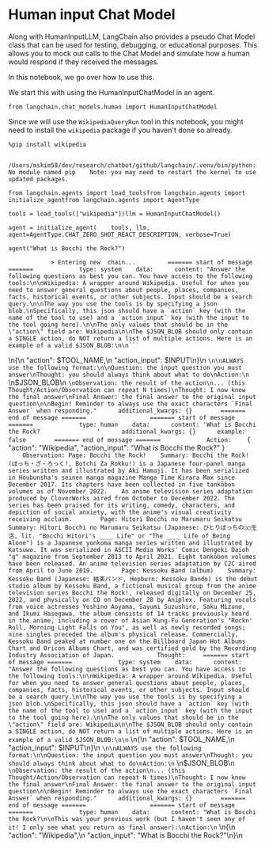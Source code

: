 Human input Chat Model
======================

Along with HumanInputLLM, LangChain also provides a pseudo Chat Model class that can be used for testing, debugging, or educational purposes. This allows you to mock out calls to the Chat Model and simulate how a human would respond if they received the messages.

In this notebook, we go over how to use this.

We start this with using the HumanInputChatModel in an agent.

    from langchain.chat_models.human import HumanInputChatModel

Since we will use the `WikipediaQueryRun` tool in this notebook, you might need to install the `wikipedia` package if you haven't done so already.

    %pip install wikipedia

        /Users/mskim58/dev/research/chatbot/github/langchain/.venv/bin/python: No module named pip    Note: you may need to restart the kernel to use updated packages.

    from langchain.agents import load_toolsfrom langchain.agents import initialize_agentfrom langchain.agents import AgentType

    tools = load_tools(["wikipedia"])llm = HumanInputChatModel()

    agent = initialize_agent(    tools, llm, agent=AgentType.CHAT_ZERO_SHOT_REACT_DESCRIPTION, verbose=True)

    agent("What is Bocchi the Rock?")

                > Entering new  chain...         ======= start of message =======             type: system    data:      content: "Answer the following questions as best you can. You have access to the following tools:\n\nWikipedia: A wrapper around Wikipedia. Useful for when you need to answer general questions about people, places, companies, facts, historical events, or other subjects. Input should be a search query.\n\nThe way you use the tools is by specifying a json blob.\nSpecifically, this json should have a `action` key (with the name of the tool to use) and a `action_input` key (with the input to the tool going here).\n\nThe only values that should be in the \"action\" field are: Wikipedia\n\nThe $JSON_BLOB should only contain a SINGLE action, do NOT return a list of multiple actions. Here is an example of a valid $JSON_BLOB:\n\n```
\n{\n  \"action\": $TOOL_NAME,\n  \"action_input\": $INPUT\n}\n
```\n\nALWAYS use the following format:\n\nQuestion: the input question you must answer\nThought: you should always think about what to do\nAction:\n```
\n$JSON_BLOB\n
```\nObservation: the result of the action\n... (this Thought/Action/Observation can repeat N times)\nThought: I now know the final answer\nFinal Answer: the final answer to the original input question\n\nBegin! Reminder to always use the exact characters `Final Answer` when responding."      additional_kwargs: {}        ======= end of message =======                  ======= start of message =======             type: human    data:      content: 'What is Bocchi the Rock?                '      additional_kwargs: {}      example: false        ======= end of message =======             Action:    ```
{      "action": "Wikipedia",      "action_input": "What is Bocchi the Rock?"    }    
```    Observation: Page: Bocchi the Rock!    Summary: Bocchi the Rock! (ぼっち・ざ・ろっく!, Botchi Za Rokku!) is a Japanese four-panel manga series written and illustrated by Aki Hamaji. It has been serialized in Houbunsha's seinen manga magazine Manga Time Kirara Max since December 2017. Its chapters have been collected in five tankōbon volumes as of November 2022.    An anime television series adaptation produced by CloverWorks aired from October to December 2022. The series has been praised for its writing, comedy, characters, and depiction of social anxiety, with the anime's visual creativity receiving acclaim.        Page: Hitori Bocchi no Marumaru Seikatsu    Summary: Hitori Bocchi no Marumaru Seikatsu (Japanese: ひとりぼっちの○○生活, lit. "Bocchi Hitori's ____ Life" or "The ____ Life of Being Alone") is a Japanese yonkoma manga series written and illustrated by Katsuwo. It was serialized in ASCII Media Works' Comic Dengeki Daioh "g" magazine from September 2013 to April 2021. Eight tankōbon volumes have been released. An anime television series adaptation by C2C aired from April to June 2019.        Page: Kessoku Band (album)    Summary: Kessoku Band (Japanese: 結束バンド, Hepburn: Kessoku Bando) is the debut studio album by Kessoku Band, a fictional musical group from the anime television series Bocchi the Rock!, released digitally on December 25, 2022, and physically on CD on December 28 by Aniplex. Featuring vocals from voice actresses Yoshino Aoyama, Sayumi Suzushiro, Saku Mizuno, and Ikumi Hasegawa, the album consists of 14 tracks previously heard in the anime, including a cover of Asian Kung-Fu Generation's "Rockn' Roll, Morning Light Falls on You", as well as newly recorded songs; nine singles preceded the album's physical release. Commercially, Kessoku Band peaked at number one on the Billboard Japan Hot Albums Chart and Oricon Albums Chart, and was certified gold by the Recording Industry Association of Japan.            Thought:     ======= start of message =======             type: system    data:      content: "Answer the following questions as best you can. You have access to the following tools:\n\nWikipedia: A wrapper around Wikipedia. Useful for when you need to answer general questions about people, places, companies, facts, historical events, or other subjects. Input should be a search query.\n\nThe way you use the tools is by specifying a json blob.\nSpecifically, this json should have a `action` key (with the name of the tool to use) and a `action_input` key (with the input to the tool going here).\n\nThe only values that should be in the \"action\" field are: Wikipedia\n\nThe $JSON_BLOB should only contain a SINGLE action, do NOT return a list of multiple actions. Here is an example of a valid $JSON_BLOB:\n\n```
\n{\n  \"action\": $TOOL_NAME,\n  \"action_input\": $INPUT\n}\n
```\n\nALWAYS use the following format:\n\nQuestion: the input question you must answer\nThought: you should always think about what to do\nAction:\n```
\n$JSON_BLOB\n
```\nObservation: the result of the action\n... (this Thought/Action/Observation can repeat N times)\nThought: I now know the final answer\nFinal Answer: the final answer to the original input question\n\nBegin! Reminder to always use the exact characters `Final Answer` when responding."      additional_kwargs: {}        ======= end of message =======                  ======= start of message =======             type: human    data:      content: "What is Bocchi the Rock?\n\nThis was your previous work (but I haven't seen any of it! I only see what you return as final answer):\nAction:\n```
\n{\n  \"action\": \"Wikipedia\",\n  \"action_input\": \"What is Bocchi the Rock?\"\n}\n
```\nObservation: Page: Bocchi the Rock!\nSummary: Bocchi the Rock! (ぼっち・ざ・ろっく!, Botchi Za Rokku!) is a Japanese four-panel manga series written and illustrated by Aki Hamaji. It has been serialized in Houbunsha's seinen manga magazine Manga Time Kirara Max since December 2017. Its chapters have been collected in five tankōbon volumes as of November 2022.\nAn anime television series adaptation produced by CloverWorks aired from October to December 2022. The series has been praised for its writing, comedy, characters, and depiction of social anxiety, with the anime's visual creativity receiving acclaim.\n\nPage: Hitori Bocchi no Marumaru Seikatsu\nSummary: Hitori Bocchi no Marumaru Seikatsu (Japanese: ひとりぼっちの○○生活, lit. \"Bocchi Hitori's ____ Life\" or \"The ____ Life of Being Alone\") is a Japanese yonkoma manga series written and illustrated by Katsuwo. It was serialized in ASCII Media Works' Comic Dengeki Daioh \"g\" magazine from September 2013 to April 2021. Eight tankōbon volumes have been released. An anime television series adaptation by C2C aired from April to June 2019.\n\nPage: Kessoku Band (album)\nSummary: Kessoku Band (Japanese: 結束バンド, Hepburn: Kessoku Bando) is the debut studio album by Kessoku Band, a fictional musical group from the anime television series Bocchi the Rock!, released digitally on December 25, 2022, and physically on CD on December 28 by Aniplex. Featuring vocals from voice actresses Yoshino Aoyama, Sayumi Suzushiro, Saku Mizuno, and Ikumi Hasegawa, the album consists of 14 tracks previously heard in the anime, including a cover of Asian Kung-Fu Generation's \"Rockn' Roll, Morning Light Falls on You\", as well as newly recorded songs; nine singles preceded the album's physical release. Commercially, Kessoku Band peaked at number one on the Billboard Japan Hot Albums Chart and Oricon Albums Chart, and was certified gold by the Recording Industry Association of Japan.\n\n\nThought:"      additional_kwargs: {}      example: false        ======= end of message =======             This finally works.    Final Answer: Bocchi the Rock! is a four-panel manga series and anime television series. The series has been praised for its writing, comedy, characters, and depiction of social anxiety, with the anime's visual creativity receiving acclaim.        > Finished chain.    {'input': 'What is Bocchi the Rock?',     'output': "Bocchi the Rock! is a four-panel manga series and anime television series. The series has been praised for its writing, comedy, characters, and depiction of social anxiety, with the anime's visual creativity receiving acclaim."}